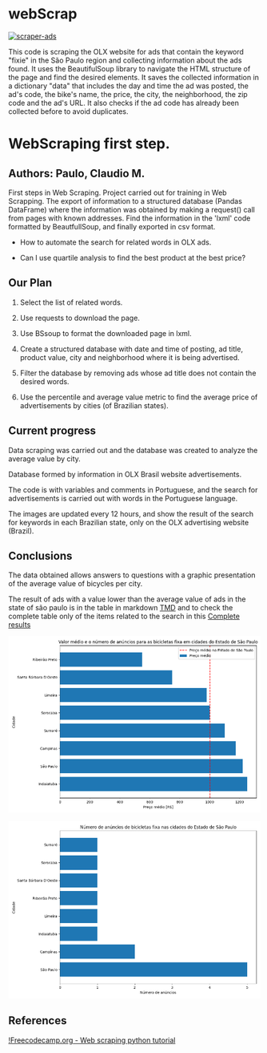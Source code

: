 # webScrap
[![scraper-ads](https://github.com/cmpaulo/webScrap/actions/workflows/scrap_olx_bike.yml/badge.svg?branch=main)](https://github.com/cmpaulo/webScrap/actions/workflows/scrap_olx_bike.yml)

<!-- ingles -->
This code is scraping the OLX website for ads that contain the keyword "fixie" in the São Paulo region and collecting information about the ads found. It uses the BeautifulSoup library to navigate the HTML structure of 
the page and find the desired elements. It saves the collected information in a dictionary "data" that includes the day and time the ad was posted, the ad's code, the bike's name, the price, the city, 
the neighborhood, the zip code and the ad's URL. It also checks if the ad code has already been collected before to avoid duplicates.


# WebScraping first step.

## Authors: Paulo, Claudio M. 

First steps in Web Scraping. Project carried out for training in Web Scrapping.
The export of information to a structured database (Pandas DataFrame) where the information was obtained by making a request() call from pages with known addresses. Find the information in the 'lxml' code formatted by BeautfullSoup, and finally exported in csv format.

- How to automate the search for related words in OLX ads.

- Can I use quartile analysis to find the best product at the best price?


## Our Plan

1. Select the list of related words.
 
2. Use requests to download the page.

3. Use BSsoup to format the downloaded page in lxml.

4. Create a structured database with date and time of posting, ad title, product value, city and neighborhood where it is being advertised.

5. Filter the database by removing ads whose ad title does not contain the desired words.

6. Use the percentile and average value metric to find the average price of advertisements by cities (of Brazilian states).

## Current progress

Data scraping was carried out and the database was created to analyze the average value by city. 

Database formed by information in OLX Brasil website advertisements.

The code is with variables and comments in Portuguese, and the search for advertisements is carried out with words in the Portuguese language.

The images are updated every 12 hours, and show the result of the search for keywords in each Brazilian state, only on the OLX advertising website (Brazil).

## Conclusions

The data obtained allows answers to questions with a graphic presentation of the average value of bicycles per city.

The result of ads with a value lower than the average value of ads in the state of são paulo is in the table in markdown [TMD](/busca_bike_dados.md) and to check the complete table only of the items related to the search in this [Complete results](/busca_bike_dados_clean.csv)

![graphnumber](/images/median_price_of_bike.png)


![graph1](/images/number_of_ads_bycity.png)

## References
[!Freecodecamp.org - Web scraping python tutorial](https://www.freecodecamp.org/news/web-scraping-python-tutorial-how-to-scrape-data-from-a-website)
